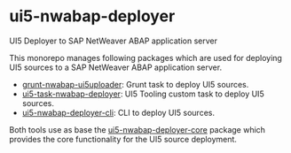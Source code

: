 # ui5-nwabap-deployer
UI5 Deployer to SAP NetWeaver ABAP application server

This monorepo manages following packages which are used for deploying UI5 sources to a SAP NetWeaver ABAP application server.
- [grunt-nwabap-ui5uploader](./packages/grunt-nwabap-ui5uploader/README.md): Grunt task to deploy UI5 sources.
- [ui5-task-nwabap-deployer](./packages/ui5-task-nwabap-deployer/README.md): UI5 Tooling custom task to deploy UI5 sources.
- [ui5-nwabap-deployer-cli](./packages/ui5-nwabap-deployer-cli/README.md): CLI to deploy UI5 sources.

Both tools use as base the [ui5-nwabap-deployer-core](./packages/ui5-nwabap-deployer-core/README.md) package which provides the core functionality for the UI5 source deployment.